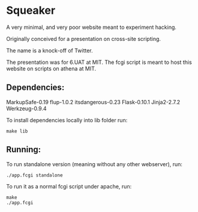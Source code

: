 Squeaker
========
A very minimal, and very poor website meant to experiment hacking.

Originally conceived for a presentation on cross-site scripting.

The name is a knock-off of Twitter.

The presentation was for 6.UAT at MIT. The fcgi script is meant to host this
website on scripts on athena at MIT.


Dependencies:
-------------
MarkupSafe-0.19
flup-1.0.2
itsdangerous-0.23
Flask-0.10.1
Jinja2-2.7.2
Werkzeug-0.9.4

To install dependencies locally into lib folder run:

    make lib

Running:
-------
To run standalone version (meaning without any other webserver), run:

    ./app.fcgi standalone

To run it as a normal fcgi script under apache, run:

    make
    ./app.fcgi
